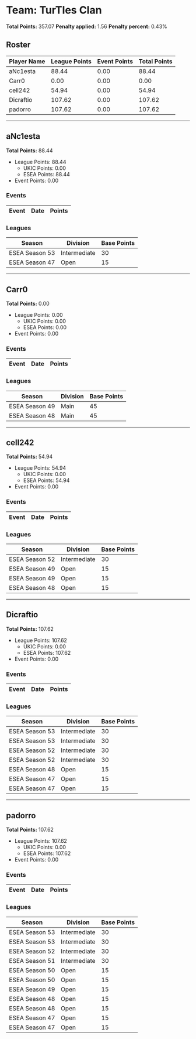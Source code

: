 # Team: TurTles Clan

**Total Points:** 357.07
**Penalty applied:** 1.56
**Penalty percent:** 0.43%

## Roster
| Player Name | League Points | Event Points | Total Points |
|-------------|--------------|--------------|-------------|
| aNc1esta | 88.44 | 0.00 | 88.44 |
| Carr0 | 0.00 | 0.00 | 0.00 |
| cell242 | 54.94 | 0.00 | 54.94 |
| Dicraftio | 107.62 | 0.00 | 107.62 |
| padorro | 107.62 | 0.00 | 107.62 |

---

## aNc1esta

**Total Points:** 88.44

- League Points: 88.44
  - UKIC Points: 0.00
  - ESEA Points: 88.44
- Event Points: 0.00

### Events
| Event | Date | Points |
|-------|------|--------|
### Leagues
| Season | Division | Base Points |
|--------|----------|-------------|
| ESEA Season 53 | Intermediate | 30 |
| ESEA Season 47 | Open | 15 |
---

## Carr0

**Total Points:** 0.00

- League Points: 0.00
  - UKIC Points: 0.00
  - ESEA Points: 0.00
- Event Points: 0.00

### Events
| Event | Date | Points |
|-------|------|--------|
### Leagues
| Season | Division | Base Points |
|--------|----------|-------------|
| ESEA Season 49 | Main | 45 |
| ESEA Season 48 | Main | 45 |
---

## cell242

**Total Points:** 54.94

- League Points: 54.94
  - UKIC Points: 0.00
  - ESEA Points: 54.94
- Event Points: 0.00

### Events
| Event | Date | Points |
|-------|------|--------|
### Leagues
| Season | Division | Base Points |
|--------|----------|-------------|
| ESEA Season 52 | Intermediate | 30 |
| ESEA Season 49 | Open | 15 |
| ESEA Season 49 | Open | 15 |
| ESEA Season 48 | Open | 15 |
---

## Dicraftio

**Total Points:** 107.62

- League Points: 107.62
  - UKIC Points: 0.00
  - ESEA Points: 107.62
- Event Points: 0.00

### Events
| Event | Date | Points |
|-------|------|--------|
### Leagues
| Season | Division | Base Points |
|--------|----------|-------------|
| ESEA Season 53 | Intermediate | 30 |
| ESEA Season 53 | Intermediate | 30 |
| ESEA Season 52 | Intermediate | 30 |
| ESEA Season 52 | Intermediate | 30 |
| ESEA Season 48 | Open | 15 |
| ESEA Season 47 | Open | 15 |
| ESEA Season 47 | Open | 15 |
---

## padorro

**Total Points:** 107.62

- League Points: 107.62
  - UKIC Points: 0.00
  - ESEA Points: 107.62
- Event Points: 0.00

### Events
| Event | Date | Points |
|-------|------|--------|
### Leagues
| Season | Division | Base Points |
|--------|----------|-------------|
| ESEA Season 53 | Intermediate | 30 |
| ESEA Season 53 | Intermediate | 30 |
| ESEA Season 52 | Intermediate | 30 |
| ESEA Season 51 | Intermediate | 30 |
| ESEA Season 50 | Open | 15 |
| ESEA Season 50 | Open | 15 |
| ESEA Season 49 | Open | 15 |
| ESEA Season 48 | Open | 15 |
| ESEA Season 48 | Open | 15 |
| ESEA Season 47 | Open | 15 |
| ESEA Season 47 | Open | 15 |